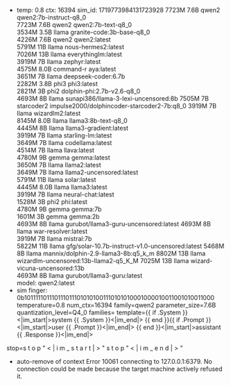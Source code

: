 * temp: 0.8 ctx: 16394 sim_id: 1719773984131723928
   7723M 7.6B  qwen2              qwen2:7b-instruct-q8_0          
   7723M 7.6B  qwen2              qwen2:7b-text-q8_0              
   3534M 3.5B  llama              granite-code:3b-base-q8_0       
   4226M 7.6B  qwen2              qwen2:latest                    
   5791M 11B   llama              nous-hermes2:latest             
   7026M 13B   llama              everythinglm:latest             
   3919M 7B    llama              zephyr:latest                   
   4575M 8.0B  command-r          aya:latest                      
   3651M 7B    llama              deepseek-coder:6.7b             
   2282M 3.8B  phi3               phi3:latest                     
   2821M 3B    phi2               dolphin-phi:2.7b-v2.6-q8_0      
   4693M 8B    llama              sunapi386/llama-3-lexi-uncensored:8b
   7505M 7B    starcoder2         impulse2000/dolphincoder-starcoder2-7b:q8_0
   3919M 7B    llama              wizardlm2:latest                
   8145M 8.0B  llama              llama3:8b-text-q8_0             
   4445M 8B    llama              llama3-gradient:latest          
   3919M 7B    llama              starling-lm:latest              
   3649M 7B    llama              codellama:latest                
   4514M 7B    llama              llava:latest                    
   4780M 9B    gemma              gemma:latest                    
   3650M 7B    llama              llama2:latest                   
   3649M 7B    llama              llama2-uncensored:latest        
   5791M 11B   llama              solar:latest                    
   4445M 8.0B  llama              llama3:latest                   
   3919M 7B    llama              neural-chat:latest              
   1528M 3B    phi2               phi:latest                      
   4780M 9B    gemma              gemma:7b                        
   1601M 3B    gemma              gemma:2b                        
   4693M 8B    llama              gurubot/llama3-guru-uncensored:latest
   4693M 8B    llama              war-resolver:latest             
   3919M 7B    llama              mistral:7b                      
   5822M 11B   llama              gfg/solar-10.7b-instruct-v1.0-uncensored:latest
   5468M 8B    llama              mannix/dolphin-2.9-llama3-8b:q5_k_m
   8802M 13B   llama              wizardlm-uncensored:13b-llama2-q5_K_M
   7025M 13B   llama              wizard-vicuna-uncensored:13b    
   4693M 8B    llama              gurubot/llama3-guru:latest      
 model: qwen2:latest 
* sim finger: 0b1011111011101110111010101001110101010001000010011001010011000
 temperature=0.8
 num_ctx=16394
 family=qwen2
 parameter_size=7.6B
 quantization_level=Q4_0
 families=
 template={{ if .System }}<|im_start|>system
{{ .System }}<|im_end|>
{{ end }}{{ if .Prompt }}<|im_start|>user
{{ .Prompt }}<|im_end|>
{{ end }}<|im_start|>assistant
{{ .Response }}<|im_end|>

 stop=s t o p                                                       " < | i m _ s t a r t | > " 
 s t o p                                                       " < | i m _ e n d | > "
* auto-remove of context
Error 10061 connecting to 127.0.0.1:6379. No connection could be made because the target machine actively refused it.
